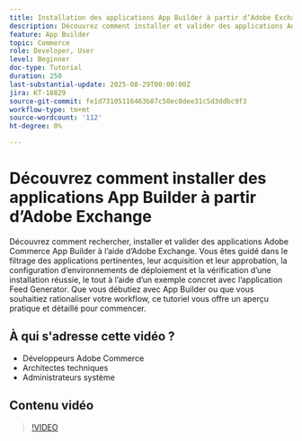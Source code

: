 ```yaml
---
title: Installation des applications App Builder à partir d’Adobe Exchange
description: Découvrez comment installer et valider des applications Adobe Commerce App Builder à l’aide d’Adobe Exchange.
feature: App Builder
topic: Commerce
role: Developer, User
level: Beginner
doc-type: Tutorial
duration: 250
last-substantial-update: 2025-08-29T00:00:00Z
jira: KT-18829
source-git-commit: fe1d73105116463b87c50ec0dee31c5d3ddbc9f3
workflow-type: tm+mt
source-wordcount: '112'
ht-degree: 0%

---
```



# Découvrez comment installer des applications App Builder à partir d’Adobe Exchange

Découvrez comment rechercher, installer et valider des applications Adobe Commerce App Builder à l’aide d’Adobe Exchange. Vous êtes guidé dans le filtrage des applications pertinentes, leur acquisition et leur approbation, la configuration d’environnements de déploiement et la vérification d’une installation réussie, le tout à l’aide d’un exemple concret avec l’application Feed Generator. Que vous débutiez avec App Builder ou que vous souhaitiez rationaliser votre workflow, ce tutoriel vous offre un aperçu pratique et détaillé pour commencer.


## À qui s&#39;adresse cette vidéo ?

- Développeurs Adobe Commerce
- Architectes techniques
- Administrateurs système

## Contenu vidéo

>[!VIDEO](https://video.tv.adobe.com/v/3471513/?learn=on&enablevpops)
